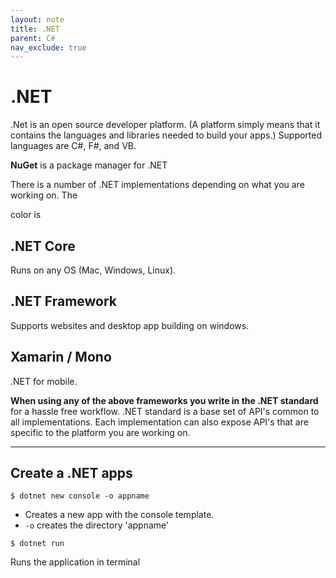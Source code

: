 ```yaml
---
layout: note
title: .NET
parent: C#
nav_exclude: true
---
```


# .NET

.Net is an open source developer platform. (A platform simply means that it contains the languages and libraries needed to build your apps.) Supported languages are C#, F#, and VB.

**NuGet** is a package manager for .NET

There is a number of .NET implementations depending on what you are working on. The

color is 


## .NET Core

  Runs on any OS (Mac, Windows, Linux).

## .NET Framework

  Supports websites and desktop app building on windows.

## Xamarin / Mono

  .NET for mobile.

**When using any of the above frameworks you write in the .NET standard** for a hassle free workflow. .NET standard is a base set of API's common to all implementations. Each implementation can also expose API's that are specific to the platform you are working on.

---

## Create a .NET apps

  ```
  $ dotnet new console -o appname
  ```
  - Creates a new app with the console template.
  - `-o` creates the directory 'appname'

  ```
  $ dotnet run
  ```
  Runs the application in terminal

